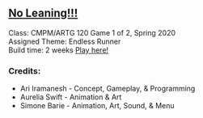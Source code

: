 
## [No Leaning!!!](https://thisisteamswag.github.io/endless_runner/endless_runner.html)  
Class: CMPM/ARTG 120 Game 1 of 2, Spring 2020  
Assigned Theme: Endless Runner  
Build time: 2 weeks
[Play here!](https://thisisteamswag.github.io/endless_runner/endless_runner.html)  

### Credits:
- Ari Iramanesh - Concept, Gameplay, & Programming  
- Aurelia Swift - Animation & Art  
- Simone Barie  - Animation, Art, Sound, & Menu  
